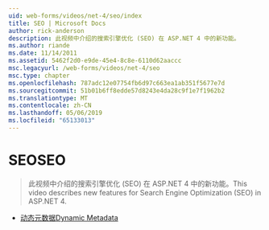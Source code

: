 ```yaml
---
uid: web-forms/videos/net-4/seo/index
title: SEO | Microsoft Docs
author: rick-anderson
description: 此视频中介绍的搜索引擎优化 (SEO) 在 ASP.NET 4 中的新功能。
ms.author: riande
ms.date: 11/14/2011
ms.assetid: 5462f2d0-e9de-45e4-8c8e-6110d62aaccc
msc.legacyurl: /web-forms/videos/net-4/seo
msc.type: chapter
ms.openlocfilehash: 787adc12e07754fb6d97c663ea1ab351f5677e7d
ms.sourcegitcommit: 51b01b6ff8edde57d8243e4da28c9f1e7f1962b2
ms.translationtype: MT
ms.contentlocale: zh-CN
ms.lasthandoff: 05/06/2019
ms.locfileid: "65133013"
---
```

# <a name="seo"></a><span data-ttu-id="8c9a1-103">SEO</span><span class="sxs-lookup"><span data-stu-id="8c9a1-103">SEO</span></span>

> <span data-ttu-id="8c9a1-104">此视频中介绍的搜索引擎优化 (SEO) 在 ASP.NET 4 中的新功能。</span><span class="sxs-lookup"><span data-stu-id="8c9a1-104">This video describes new features for Search Engine Optimization (SEO) in ASP.NET 4.</span></span>

- [<span data-ttu-id="8c9a1-105">动态元数据</span><span class="sxs-lookup"><span data-stu-id="8c9a1-105">Dynamic Metadata</span></span>](aspnet-4-quick-hit-dynamic-metadata.md)

